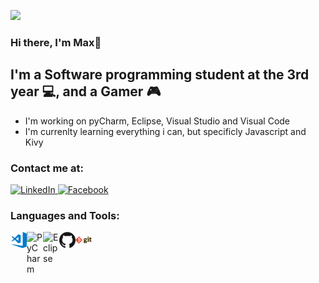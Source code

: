 ![](https://komarev.com/ghpvc/?username=JustMax7CB&color=blue)

### Hi there, I'm Max👋

## I'm a Software programming student at the 3rd year 💻, and a Gamer 🎮
- I'm working on pyCharm, Eclipse, Visual Studio and Visual Code
- I'm currenlty learning everything i can, but specificly Javascript and Kivy


### Contact me at:
<a href="https://www.linkedin.com/in/maximshapira/">
         <img alt="LinkedIn" src="https://openvisualfx.com/wp-content/uploads/2019/10/linkedin-icon-logo-png-transparent.png"
         width=30" height="30">
      </a>
 <a href="https://www.facebook.com/MaxShap/">
         <img alt="Facebook" src="https://cdn.freebiesupply.com/logos/large/2x/facebook-logo-2019.png"
         width=30" height="30">
      </a>
 <br/>
 
 ### Languages and Tools:

<img align="left" alt="Visual Studio Code" width="26px" src="https://raw.githubusercontent.com/github/explore/80688e429a7d4ef2fca1e82350fe8e3517d3494d/topics/visual-studio-code/visual-studio-code.png" />
<img align="left" alt="PyCharm" width="26px" src="https://upload.wikimedia.org/wikipedia/commons/1/1d/PyCharm_Icon.svg" />
<img align="left" alt="Eclipse" width="26px" src="https://brandslogos.com/wp-content/uploads/images/large/eclipse-logo.png" />
<img align="left" alt="GitHub" width="26px" src="https://raw.githubusercontent.com/github/explore/78df643247d429f6cc873026c0622819ad797942/topics/github/github.png" />
<img align="left" alt="Git" width="26px" src="https://raw.githubusercontent.com/github/explore/80688e429a7d4ef2fca1e82350fe8e3517d3494d/topics/git/git.png" />

<br/>
<!--
**JustMax7CB/JustMax7CB** is a ✨ _special_ ✨ repository because its `README.md` (this file) appears on your GitHub profile.

Here are some ideas to get you started:

- 🔭 I’m currently working on ...
- 🌱 I’m currently learning ...
- 👯 I’m looking to collaborate on ...
- 🤔 I’m looking for help with ...
- 💬 Ask me about ...
- 📫 How to reach me: ...
- 😄 Pronouns: ...
- ⚡ Fun fact: ...
-->



